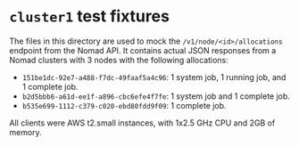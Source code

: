 # `cluster1` test fixtures

The files in this directory are used to mock the `/v1/node/<id>/allocations`
endpoint from the Nomad API. It contains actual JSON responses from a Nomad
clusters with 3 nodes with the following allocations:

* `151be1dc-92e7-a488-f7dc-49faaf5a4c96`: 1 system job, 1 running job, and 1 complete job.
* `b2d5bbb6-a61d-ee1f-a896-cbc6efe4f7fe`: 1 system job and 1 complete job.
* `b535e699-1112-c379-c020-ebd80fdd9f09`: 1 complete job.

All clients were AWS t2.small instances, with 1x2.5 GHz CPU and 2GB of memory.
